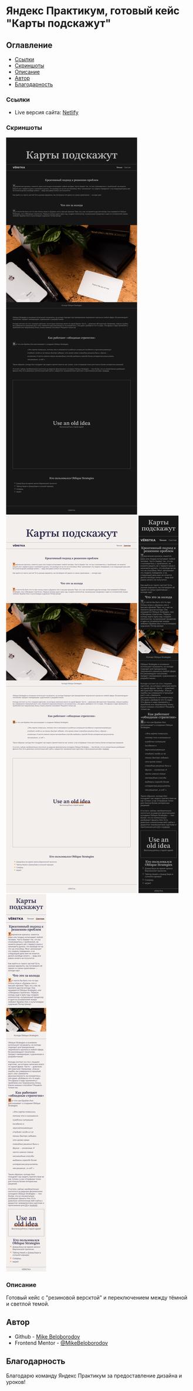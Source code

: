 # Яндекс Практикум, готовый кейс "Карты подскажут"

## Оглавление

- [Ссылки](#ссылки)
- [Скриншоты](#скриншоты)
- [Описание](#описание)
- [Автор](#автор)
- [Благодарность](#благодарность)

### Ссылки

- Live версия сайта: [Netlify](https://poetic-meringue-f2337f.netlify.app/)

### Скриншоты

![](./screenshot_dark_desktop.png)
![](./screenshot_light_desktop.png)
![](./screenshot_dark_mobile.png)
![](./screenshot_light_mobile.png)

### Описание

Готовый кейс с "резиновой версктой" и переключением между тёмной и светлой темой.

## Автор

- Github - [Mike Beloborodov](https://github.com/MikeBeloborodov)
- Frontend Mentor - [@MikeBeloborodov](https://www.frontendmentor.io/profile/MikeBeloborodov)

## Благодарность

Благодарю команду Яндекс Практикум за предоставление дизайна и уроков!